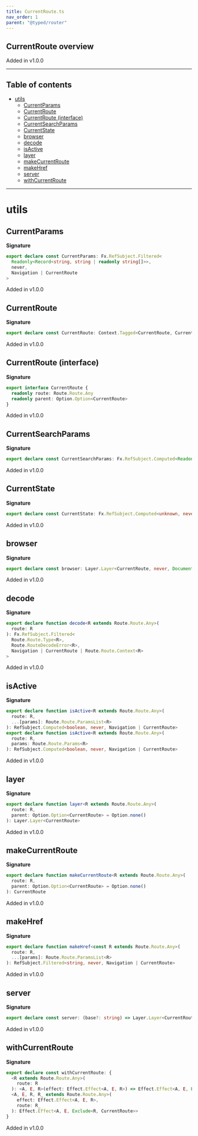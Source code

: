 ```yaml
---
title: CurrentRoute.ts
nav_order: 1
parent: "@typed/router"
---
```


## CurrentRoute overview

Added in v1.0.0

---

<h2 class="text-delta">Table of contents</h2>

- [utils](#utils)
  - [CurrentParams](#currentparams)
  - [CurrentRoute](#currentroute)
  - [CurrentRoute (interface)](#currentroute-interface)
  - [CurrentSearchParams](#currentsearchparams)
  - [CurrentState](#currentstate)
  - [browser](#browser)
  - [decode](#decode)
  - [isActive](#isactive)
  - [layer](#layer)
  - [makeCurrentRoute](#makecurrentroute)
  - [makeHref](#makehref)
  - [server](#server)
  - [withCurrentRoute](#withcurrentroute)

---

# utils

## CurrentParams

**Signature**

```ts
export declare const CurrentParams: Fx.RefSubject.Filtered<
  Readonly<Record<string, string | readonly string[]>>,
  never,
  Navigation | CurrentRoute
>
```

Added in v1.0.0

## CurrentRoute

**Signature**

```ts
export declare const CurrentRoute: Context.Tagged<CurrentRoute, CurrentRoute>
```

Added in v1.0.0

## CurrentRoute (interface)

**Signature**

```ts
export interface CurrentRoute {
  readonly route: Route.Route.Any
  readonly parent: Option.Option<CurrentRoute>
}
```

Added in v1.0.0

## CurrentSearchParams

**Signature**

```ts
export declare const CurrentSearchParams: Fx.RefSubject.Computed<Readonly<Record<string, string>>, never, Navigation>
```

Added in v1.0.0

## CurrentState

**Signature**

```ts
export declare const CurrentState: Fx.RefSubject.Computed<unknown, never, Navigation>
```

Added in v1.0.0

## browser

**Signature**

```ts
export declare const browser: Layer.Layer<CurrentRoute, never, Document.Document>
```

Added in v1.0.0

## decode

**Signature**

```ts
export declare function decode<R extends Route.Route.Any>(
  route: R
): Fx.RefSubject.Filtered<
  Route.Route.Type<R>,
  Route.RouteDecodeError<R>,
  Navigation | CurrentRoute | Route.Route.Context<R>
>
```

Added in v1.0.0

## isActive

**Signature**

```ts
export declare function isActive<R extends Route.Route.Any>(
  route: R,
  ...[params]: Route.Route.ParamsList<R>
): RefSubject.Computed<boolean, never, Navigation | CurrentRoute>
export declare function isActive<R extends Route.Route.Any>(
  route: R,
  params: Route.Route.Params<R>
): RefSubject.Computed<boolean, never, Navigation | CurrentRoute>
```

Added in v1.0.0

## layer

**Signature**

```ts
export declare function layer<R extends Route.Route.Any>(
  route: R,
  parent: Option.Option<CurrentRoute> = Option.none()
): Layer.Layer<CurrentRoute>
```

Added in v1.0.0

## makeCurrentRoute

**Signature**

```ts
export declare function makeCurrentRoute<R extends Route.Route.Any>(
  route: R,
  parent: Option.Option<CurrentRoute> = Option.none()
): CurrentRoute
```

Added in v1.0.0

## makeHref

**Signature**

```ts
export declare function makeHref<const R extends Route.Route.Any>(
  route: R,
  ...[params]: Route.Route.ParamsList<R>
): RefSubject.Filtered<string, never, Navigation | CurrentRoute>
```

Added in v1.0.0

## server

**Signature**

```ts
export declare const server: (base?: string) => Layer.Layer<CurrentRoute>
```

Added in v1.0.0

## withCurrentRoute

**Signature**

```ts
export declare const withCurrentRoute: {
  <R extends Route.Route.Any>(
    route: R
  ): <A, E, R>(effect: Effect.Effect<A, E, R>) => Effect.Effect<A, E, Exclude<R, CurrentRoute>>
  <A, E, R, R_ extends Route.Route.Any>(
    effect: Effect.Effect<A, E, R>,
    route: R_
  ): Effect.Effect<A, E, Exclude<R, CurrentRoute>>
}
```

Added in v1.0.0
